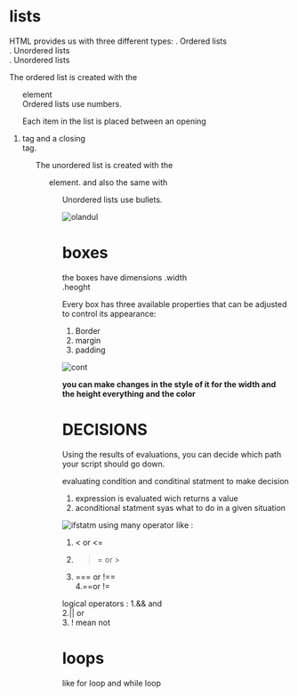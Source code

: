 # lists

HTML provides us with
three different types:
. Ordered lists  
. Unordered lists  
. Unordered lists  

The ordered list is created with
the <ol> element   
Ordered lists use numbers.

Each item in the list is placed
between an opening <li> tag
and a closing </li> tag.


<ul>
The unordered list is created
with the <ul> element. and also the same with <ol>
 Unordered lists use bullets.

![olandul](https://encrypted-tbn0.gstatic.com/images?q=tbn:ANd9GcRhlysFuog68pmp3HH0MkkJBtoXEmptBE9lxg&usqp=CAU)


# boxes 

the boxes have dimensions 
.width  
.heoght  


Every box has three available properties that
can be adjusted to control its appearance:  

1. Border  
2. margin  
3. padding  

![cont](https://sabe.io/classes/css/css-box-model-padding-border-margin/css-box-model.png) 

**you can make changes in the style of it for the width and the height everything  and the color**



# DECISIONS
Using the results of
evaluations, you can
decide which path your
script should go down.  

evaluating condition and conditinal statment 
to make decision 
1. expression is evaluated wich returns a value 
2. aconditional statment syas what to do in a given situation   

![ifstatm](https://www.javatpoint.com/images/core/if1.png)
using many operator like :
1. < or <=   
2. >= or >     
3. === or !==  
4.==or !=  
 
logical operators :
1.&& and  
2.|| or  
3. ! mean not   

# loops 
like for loop 
and while loop 



